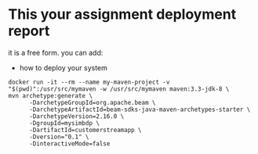 # This your assignment deployment report

it is a free form. you can add:

* how to deploy your system 


```
docker run -it --rm --name my-maven-project -v "$(pwd)":/usr/src/mymaven -w /usr/src/mymaven maven:3.3-jdk-8 \
mvn archetype:generate \
      -DarchetypeGroupId=org.apache.beam \
      -DarchetypeArtifactId=beam-sdks-java-maven-archetypes-starter \
      -DarchetypeVersion=2.16.0 \
      -DgroupId=mysimbdp \
      -DartifactId=customerstreamapp \
      -Dversion="0.1" \
      -DinteractiveMode=false
```